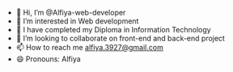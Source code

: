 - 👋 Hi, I’m @Alfiya-web-developer
- 👀 I’m interested in Web development
- 🌱 I have completed my Diploma in Information Technology
- 💞️ I’m looking to collaborate on front-end and back-end project
- 📫 How to reach me alfiya.3927@gmail.com
- 😄 Pronouns: Alfiya

<!---
Alfiya-web-developer/Alfiya-web-developer is a ✨ special ✨ repository because its `README.md` (this file) appears on your GitHub profile.
You can click the Preview link to take a look at your changes.
--->
